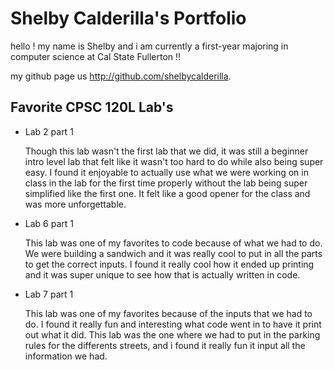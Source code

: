 # Shelby Calderilla's Portfolio 

hello ! my name is Shelby and i am currently a first-year 
majoring in computer science at Cal State Fullerton !!

my github page us http://github.com/shelbycalderilla. 

## Favorite CPSC 120L Lab's 

* Lab 2 part 1 

  Though this lab wasn't the first lab that we did, it was still a beginner intro level lab that
felt like it wasn't too hard to do while also being super easy. I found it enjoyable to actually
use what we were working on in class in the lab for the first time properly without the lab being
super simplified like the first one. It felt like a good opener for the class and was more unforgettable. 

* Lab 6 part 1

  This lab was one of my favorites to code because of what we had to do. We were building a sandwich and
it was really cool to put in all the parts to get the correct inputs. I found it really cool how it ended
up printing and it was super unique to see how that is actually written in code. 

* Lab 7 part 1

  This lab was one of my favorites because of the inputs that we had to do. I found it really fun and interesting
what code went in to have it print out what it did. This lab was the one where we had to put in the parking
rules for the differents streets, and i found it really fun it input all the information we had. 

